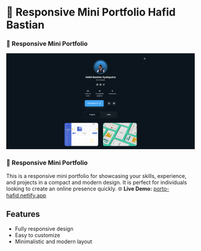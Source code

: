 # 💼 Responsive Mini Portfolio Hafid Bastian
### 💼 Responsive Mini Portfolio

![Mini CV](./mini-cv.png)

### 💼 Responsive Mini Portfolio

This is a responsive mini portfolio for showcasing your skills, experience, and projects in a compact and modern design. It is perfect for individuals looking to create an online presence quickly.
🌐 **Live Demo:** [porto-hafid.netlify.app](https://porto-hafid.netlify.app)

## Features
- Fully responsive design
- Easy to customize
- Minimalistic and modern layout
